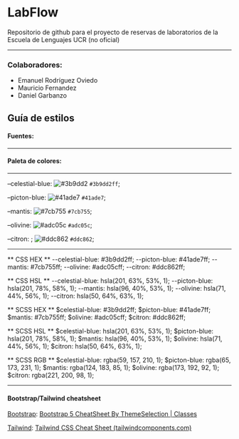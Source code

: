 # LabFlow


Repositorio de github para el proyecto de reservas de laboratorios de la Escuela de Lenguajes UCR (no oficial)


--- 


### Colaboradores: 

* Emanuel Rodríguez Oviedo
* Mauricio Fernandez 
* Daniel Garbanzo


## Guía de estilos

#### Fuentes:

---

#### Paleta de colores:

---
–celestial-blue:  ![#3b9dd2](https://placehold.co/15x15/3b9dd2/3b9dd2.png) `#3b9dd2ff`;

–picton-blue: ![#41ade7](https://placehold.co/15x15/41ade7/41ade7.png) `#41ade7`;

–mantis:  ![#7cb755](https://placehold.co/15x15/7cb755/7cb755.png) `#7cb755`;

–olivine: ![#adc05c](https://placehold.co/15x15/adc05c/adc05c.png) `#adc05c`;

–citron: ; ![#ddc862](https://placehold.co/15x15/ddc862/ddc862.png) `#ddc862`;

---

** CSS HEX **
--celestial-blue: #3b9dd2ff;
--picton-blue: #41ade7ff;
--mantis: #7cb755ff;
--olivine: #adc05cff;
--citron: #ddc862ff;

** CSS HSL **
--celestial-blue: hsla(201, 63%, 53%, 1);
--picton-blue: hsla(201, 78%, 58%, 1);
--mantis: hsla(96, 40%, 53%, 1);
--olivine: hsla(71, 44%, 56%, 1);
--citron: hsla(50, 64%, 63%, 1);

** SCSS HEX **
$celestial-blue: #3b9dd2ff;
$picton-blue: #41ade7ff;
$mantis: #7cb755ff;
$olivine: #adc05cff;
$citron: #ddc862ff;

** SCSS HSL **
$celestial-blue: hsla(201, 63%, 53%, 1);
$picton-blue: hsla(201, 78%, 58%, 1);
$mantis: hsla(96, 40%, 53%, 1);
$olivine: hsla(71, 44%, 56%, 1);
$citron: hsla(50, 64%, 63%, 1);

** SCSS RGB **
$celestial-blue: rgba(59, 157, 210, 1);
$picton-blue: rgba(65, 173, 231, 1);
$mantis: rgba(124, 183, 85, 1);
$olivine: rgba(173, 192, 92, 1);
$citron: rgba(221, 200, 98, 1);

---

#### Bootstrap/Tailwind cheatsheet 

<u>Bootstrap</u>:  [Bootstrap 5 CheatSheet By ThemeSelection | Classes](https://bootstrap-cheatsheet.themeselection.com/)

<u>Tailwind</u>:  [Tailwind CSS Cheat Sheet (tailwindcomponents.com)](https://tailwindcomponents.com/cheatsheet/)



